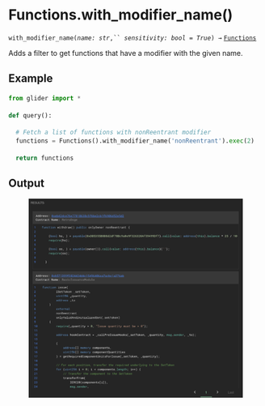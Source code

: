 # Functions.with\_modifier\_name()

`with_modifier_name(`_`name: str`_`,`` `_`sensitivity: bool = True`_`) →` [`Functions`](./)

Adds a filter to get functions that have a modifier with the given name.

## Example

```python
from glider import *

def query():
  
  # Fetch a list of functions with nonReentrant modifier
  functions = Functions().with_modifier_name('nonReentrant').exec(2)

  return functions
```

## Output

<figure><img src="../../../.gitbook/assets/image (4) (1) (1) (1) (1) (1) (1) (1).png" alt=""><figcaption></figcaption></figure>
